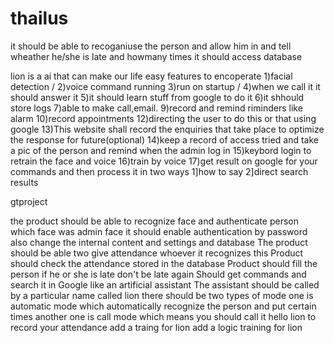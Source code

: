 # thailus

it should be able to recoganiuse the person and allow him in and tell wheather he/she is late and howmany times it should access database

lion is a ai that can make our life easy
features to encoperate
1)facial detection /
2)voice command running
3)run on startup /
4)when we call it it should answer it
5)it should learn stuff from google to do it
6)it shhould store logs
7)able to make call,email.
9)record and remind riminders like alarm
10)record appointments
12)directing the user to do this or that using google
13)This website shall record the enquiries that take place to optimize the response for future(optional)
14)keep a record of access tried and take a pic of the person and remind when the admin log in 
15)keybord login to retrain the face and voice
16)train by voice
17)get result on google for your commands and then process it in two ways 1]how to say 2]direct search results


gtproject

the product should be able to recognize face and authenticate person
which face was admin face it should enable authentication by password also change the internal content and settings and database
The product should be able two give attendance whoever it recognizes this
Product should check the attendance stored in the database
Product should fill the person if he or she is late don't be late again
Should get commands and search it in Google like an artificial assistant
The assistant should be called by a particular name called lion 
there should be two types of mode one is automatic mode which automatically recognize the person and put certain times 
another one is call mode which means you should call it hello lion to record your attendance
add a traing for lion
add a logic training for lion
